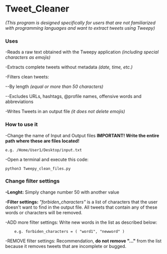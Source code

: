 # Tweet_Cleaner

*(This program is designed specifically for users that are not familiarized with programming languages and want to extract tweets using Tweepy)*

### Uses

-Reads a raw text obtained with the Tweepy application *(including special characters as emojis)*


-Extracts complete tweets without metadata *(date, time, etc.)*


-Filters clean tweets:

--By length *(equal or more than 50 characters)*
	
--Excludes URLs, hashtags, @profile names, offensive words and abbreviations


-Writes Tweets in an output file *(it does not delete emojis)*


### How to use it

-Change the name of Input and Output files
**IMPORTANT! Write the entire path where these are files located!**
	
	e.g. /Home/User1/Desktop/input.txt

-Open a terminal and execute this code:
	
	python3 Tweepy_clean_files.py


### Change filter settings

**-Lenght:** Simply change number 50 with another value

**-Filter settings:** *"forbiden_characters"* is a list of characters that the user doesn't want to find in the output file. All tweets that contain any of these words or characters will be removed.

-ADD more filter settings: Write new words in the list as described below: 

		e.g. forbiden_characters = ( "word1", "newword" )

-REMOVE filter settings: Recommendation, **do not remove "..."** from the list because it removes tweets that are incomplete or bugged. 


